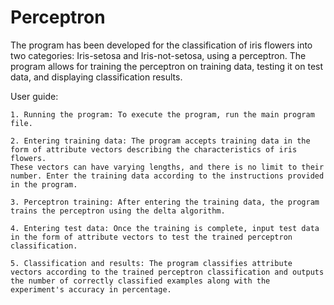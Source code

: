 # Perceptron
The program has been developed for the classification of iris flowers into two categories: Iris-setosa and Iris-not-setosa, using a perceptron. The program allows for training the perceptron on training data, testing it on test data, and displaying classification results.

User guide:

    1. Running the program: To execute the program, run the main program file.

    2. Entering training data: The program accepts training data in the form of attribute vectors describing the characteristics of iris flowers. 
    These vectors can have varying lengths, and there is no limit to their number. Enter the training data according to the instructions provided in the program.

    3. Perceptron training: After entering the training data, the program trains the perceptron using the delta algorithm.

    4. Entering test data: Once the training is complete, input test data in the form of attribute vectors to test the trained perceptron classification.

    5. Classification and results: The program classifies attribute vectors according to the trained perceptron classification and outputs the number of correctly classified examples along with the experiment's accuracy in percentage.
